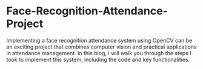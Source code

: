 # Face-Recognition-Attendance-Project
Implementing a face recognition attendance system using OpenCV can be an exciting project that combines computer vision and practical applications in attendance management. In this blog, I will walk you through the steps I took to implement this system, including the code and key functionalities.
